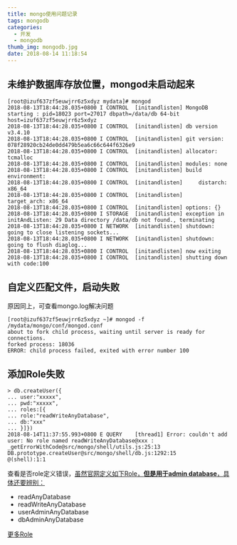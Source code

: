 ```yaml
---
title: mongo使用问题记录
tags: mongodb
categories:
  - 开发
  - mongodb
thumb_img: mongodb.jpg
date: 2018-08-14 11:18:54
---
```



## 未维护数据库存放位置，mongod未启动起来
````
[root@izuf637zf5euwjrr6z5xdyz mydata]# mongod
2018-08-13T18:44:28.035+0800 I CONTROL  [initandlisten] MongoDB starting : pid=18023 port=27017 dbpath=/data/db 64-bit host=izuf637zf5euwjrr6z5xdyz
2018-08-13T18:44:28.035+0800 I CONTROL  [initandlisten] db version v3.4.10
2018-08-13T18:44:28.035+0800 I CONTROL  [initandlisten] git version: 078f28920cb24de0dd479b5ea6c66c644f6326e9
2018-08-13T18:44:28.035+0800 I CONTROL  [initandlisten] allocator: tcmalloc
2018-08-13T18:44:28.035+0800 I CONTROL  [initandlisten] modules: none
2018-08-13T18:44:28.035+0800 I CONTROL  [initandlisten] build environment:
2018-08-13T18:44:28.035+0800 I CONTROL  [initandlisten]     distarch: x86_64
2018-08-13T18:44:28.035+0800 I CONTROL  [initandlisten]     target_arch: x86_64
2018-08-13T18:44:28.035+0800 I CONTROL  [initandlisten] options: {}
2018-08-13T18:44:28.035+0800 I STORAGE  [initandlisten] exception in initAndListen: 29 Data directory /data/db not found., terminating
2018-08-13T18:44:28.035+0800 I NETWORK  [initandlisten] shutdown: going to close listening sockets...
2018-08-13T18:44:28.035+0800 I NETWORK  [initandlisten] shutdown: going to flush diaglog...
2018-08-13T18:44:28.035+0800 I CONTROL  [initandlisten] now exiting
2018-08-13T18:44:28.035+0800 I CONTROL  [initandlisten] shutting down with code:100
````

## 自定义匹配文件，启动失败
原因同上，可查看mongo.log解决问题
````
[root@izuf637zf5euwjrr6z5xdyz ~]# mongod -f  /mydata/mongo/conf/mongod.conf 
about to fork child process, waiting until server is ready for connections.
forked process: 18036
ERROR: child process failed, exited with error number 100
````

## 添加Role失败
````
> db.createUser({
... user:"xxxxx",
... pwd:"xxxxx",
... roles:[{
... role:"readWriteAnyDatabase",
... db:"xxx"
... }]})
2018-08-14T11:37:55.993+0800 E QUERY    [thread1] Error: couldn't add user: No role named readWriteAnyDatabase@xxx :
_getErrorWithCode@src/mongo/shell/utils.js:25:13
DB.prototype.createUser@src/mongo/shell/db.js:1292:15
@(shell):1:1
````
查看是否role定义错误，[虽然官网定义如下Role，**但是用于admin database**，具体还要辨别：](https://docs.mongodb.com/manual/reference/built-in-roles/#all-database-roles)
- readAnyDatabase
- readWriteAnyDatabase
- userAdminAnyDatabase
- dbAdminAnyDatabase

[更多Role](https://docs.mongodb.com/manual/reference/built-in-roles/#database-user-roles)
